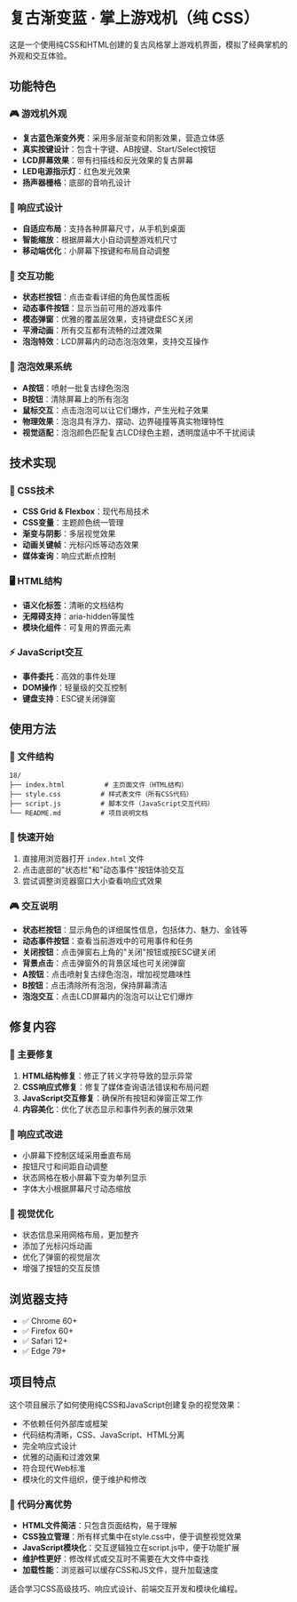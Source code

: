 # 复古渐变蓝 · 掌上游戏机（纯 CSS）

这是一个使用纯CSS和HTML创建的复古风格掌上游戏机界面，模拟了经典掌机的外观和交互体验。

## 功能特色

### 🎮 游戏机外观
- **复古蓝色渐变外壳**：采用多层渐变和阴影效果，营造立体感
- **真实按键设计**：包含十字键、AB按键、Start/Select按钮
- **LCD屏幕效果**：带有扫描线和反光效果的复古屏幕
- **LED电源指示灯**：红色发光效果
- **扬声器栅格**：底部的音响孔设计

### 📱 响应式设计
- **自适应布局**：支持各种屏幕尺寸，从手机到桌面
- **智能缩放**：根据屏幕大小自动调整游戏机尺寸
- **移动端优化**：小屏幕下按键和布局自动调整

### 🎯 交互功能
- **状态栏按钮**：点击查看详细的角色属性面板
- **动态事件按钮**：显示当前可用的游戏事件
- **模态弹窗**：优雅的覆盖层效果，支持键盘ESC关闭
- **平滑动画**：所有交互都有流畅的过渡效果
- **泡泡特效**：LCD屏幕内的动态泡泡效果，支持交互操作

### 🫧 泡泡效果系统
- **A按钮**：喷射一批复古绿色泡泡
- **B按钮**：清除屏幕上的所有泡泡
- **鼠标交互**：点击泡泡可以让它们爆炸，产生光粒子效果
- **物理效果**：泡泡具有浮力、摆动、边界碰撞等真实物理特性
- **视觉适配**：泡泡颜色匹配复古LCD绿色主题，透明度适中不干扰阅读

## 技术实现

### 🎨 CSS技术
- **CSS Grid & Flexbox**：现代布局技术
- **CSS变量**：主题颜色统一管理
- **渐变与阴影**：多层视觉效果
- **动画关键帧**：光标闪烁等动态效果
- **媒体查询**：响应式断点控制

### 🖥️ HTML结构
- **语义化标签**：清晰的文档结构
- **无障碍支持**：aria-hidden等属性
- **模块化组件**：可复用的界面元素

### ⚡ JavaScript交互
- **事件委托**：高效的事件处理
- **DOM操作**：轻量级的交互控制
- **键盘支持**：ESC键关闭弹窗

## 使用方法

### 📂 文件结构
```
18/
├── index.html          # 主页面文件（HTML结构）
├── style.css          # 样式表文件（所有CSS代码）
├── script.js          # 脚本文件（JavaScript交互代码）
└── README.md          # 项目说明文档
```

### 🚀 快速开始
1. 直接用浏览器打开 `index.html` 文件
2. 点击底部的"状态栏"和"动态事件"按钮体验交互
3. 尝试调整浏览器窗口大小查看响应式效果

### 🎮 交互说明
- **状态栏按钮**：显示角色的详细属性信息，包括体力、魅力、金钱等
- **动态事件按钮**：查看当前游戏中的可用事件和任务
- **关闭按钮**：点击弹窗右上角的"关闭"按钮或按ESC键关闭
- **背景点击**：点击弹窗外的背景区域也可关闭弹窗
- **A按钮**：点击喷射复古绿色泡泡，增加视觉趣味性
- **B按钮**：点击清除所有泡泡，保持屏幕清洁
- **泡泡交互**：点击LCD屏幕内的泡泡可以让它们爆炸

## 修复内容

### 🔧 主要修复
1. **HTML结构修复**：修正了转义字符导致的显示异常
2. **CSS响应式修复**：修复了媒体查询语法错误和布局问题
3. **JavaScript交互修复**：确保所有按钮和弹窗正常工作
4. **内容美化**：优化了状态显示和事件列表的展示效果

### 📱 响应式改进
- 小屏幕下控制区域采用垂直布局
- 按钮尺寸和间距自动调整
- 状态网格在极小屏幕下变为单列显示
- 字体大小根据屏幕尺寸动态缩放

### 🎨 视觉优化
- 状态信息采用网格布局，更加整齐
- 添加了光标闪烁动画
- 优化了弹窗的视觉层次
- 增强了按钮的交互反馈

## 浏览器支持

- ✅ Chrome 60+
- ✅ Firefox 60+
- ✅ Safari 12+
- ✅ Edge 79+

## 项目特点

这个项目展示了如何使用纯CSS和JavaScript创建复杂的视觉效果：
- 不依赖任何外部库或框架
- 代码结构清晰，CSS、JavaScript、HTML分离
- 完全响应式设计
- 优雅的动画和过渡效果
- 符合现代Web标准
- 模块化的文件组织，便于维护和修改

### 🔧 代码分离优势
- **HTML文件简洁**：只包含页面结构，易于理解
- **CSS独立管理**：所有样式集中在style.css中，便于调整视觉效果
- **JavaScript模块化**：交互逻辑独立在script.js中，便于功能扩展
- **维护性更好**：修改样式或交互时不需要在大文件中查找
- **加载性能**：浏览器可以缓存CSS和JS文件，提升加载速度

适合学习CSS高级技巧、响应式设计、前端交互开发和模块化编程。
